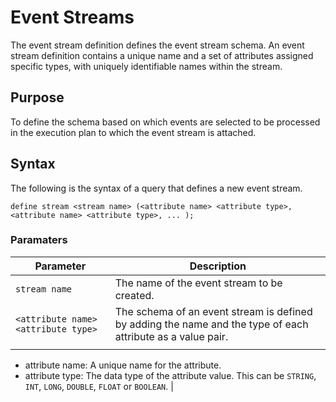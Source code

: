 # Event Streams
The event stream definition defines the event stream schema. An event stream definition contains a unique name and a set of attributes assigned specific types, with uniquely identifiable names within the stream.

## Purpose
To define the schema based on which events are selected to be processed in the execution plan to which the event stream is attached.

## Syntax
The following is the syntax of a query that defines a new event stream.

	define stream <stream name> (<attribute name> <attribute type>, <attribute name> <attribute type>, ... );
  
### Paramaters
|Parameter                                  |Description    								|
| -------------                             |-------------------------------------------------------------------------|
| `stream name`                             | The name of the event stream to be created.				| 
|  `<attribute name> <attribute type>`      | The schema of an event stream is defined by adding the name and the type of each 							attribute as a value pair.
|     | 
* attribute name: A unique name for the attribute.
* attribute type: The data type of the attribute value. This can be `STRING`,							`INT`, `LONG`, `DOUBLE`, `FLOAT` or `BOOLEAN`.    |   		  
					    


